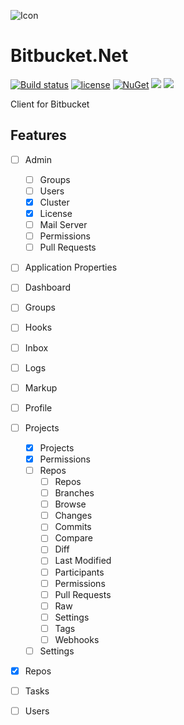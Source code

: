 ![Icon](https://i.imgur.com/OsDAzyV.png)
# Bitbucket.Net 
[![Build status](https://ci.appveyor.com/api/projects/status/hr3rure7ys0upmy7?svg=true)](https://ci.appveyor.com/project/lvermeulen/bitbucket-net)
 [![license](https://img.shields.io/github/license/lvermeulen/Bitbucket.Net.svg?maxAge=2592000)](https://github.com/lvermeulen/Bitbucket.Net/blob/master/LICENSE) [![NuGet](https://img.shields.io/nuget/vpre/Bitbucket.Net.svg?maxAge=2592000)](https://www.nuget.org/packages/Bitbucket.Net/) 
 ![](https://img.shields.io/badge/.net-4.5.2-yellowgreen.svg) ![](https://img.shields.io/badge/netstandard-1.4-yellowgreen.svg)

Client for Bitbucket

## Features
* [ ] Admin
	* [ ] Groups
	* [ ] Users
	* [X] Cluster
	* [X] License
	* [ ] Mail Server
	* [ ] Permissions
	* [ ] Pull Requests
* [ ] Application Properties
* [ ] Dashboard
* [ ] Groups
* [ ] Hooks
* [ ] Inbox
* [ ] Logs
* [ ] Markup
* [ ] Profile
* [ ] Projects
	* [X] Projects
	* [X] Permissions
	* [ ] Repos
		* [ ] Repos
		* [ ] Branches
		* [ ] Browse
		* [ ] Changes
		* [ ] Commits
		* [ ] Compare
		* [ ] Diff
		* [ ] Last Modified
		* [ ] Participants
		* [ ] Permissions
		* [ ] Pull Requests
		* [ ] Raw
		* [ ] Settings
		* [ ] Tags
		* [ ] Webhooks
	* [ ] Settings
* [X] Repos
* [ ] Tasks
* [ ] Users


